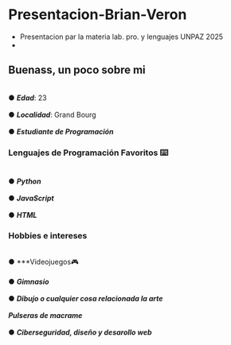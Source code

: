 # Presentacion-Brian-Veron
- Presentacion par la materia lab. pro. y lenguajes UNPAZ 2025
- 
## Buenass, un poco sobre mi
<br>● ***Edad***: 23 <br>
<br>● ***Localidad***: Grand Bourg<br>
<br>● ***Estudiante de Programación***<br>
### Lenguajes de Programación Favoritos ⌨️
<br>● ***Python***<br>
<br>● ***JavaScript***<br>
<br>● ***HTML***<br>
### Hobbies e intereses
<br>● ***Videojuegos🎮<br>
<br>● ***Gimnasio***<br>
<br>● ***Dibujo o cualquier cosa relacionada la arte*** <br>
<br> ***Pulseras de macrame***<br>
<br>● ***Ciberseguridad, diseño y desarollo web***<br>
